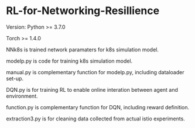 # RL-for-Networking-Resillience
Version:
Python >= 3.7.0

Torch >= 1.4.0

NNk8s is trained network paramaters for k8s simulation model.

modelp.py is code for training k8s simulation model.

manual.py is complementary function for modelp.py, including dataloader set-up.

DQN.py is for training RL to enable online interation between agent and environment.

function.py is complementary function for DQN, including reward definition.

extraction3.py is for cleaning data collected from actual istio experiments.

